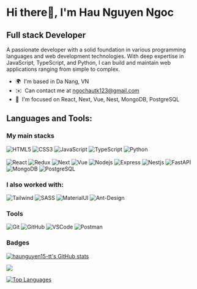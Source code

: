 Hi there👋, I'm Hau Nguyen Ngoc
================================

Full stack Developer
------------------
A passionate developer with a solid foundation in various programming languages and web development technologies. With deep expertise in JavaScript, TypeScript, and Python, I can build and maintain web applications ranging from simple to complex.

* 🌍  I'm based in Da Nang, VN
* ✉️  Can contact me at [ngochautk123@gmail.com](mailto:ngochautk123@gmail.com)    
* 🧠  I'm focused on React, Next, Vue, Nest, MongoDB, PostgreSQL

## Languages and Tools:

### My main stacks
![HTML5](https://img.shields.io/badge/-HTML5-E34F26?style=flat-square&logo=html5&logoColor=white)
![CSS3](https://img.shields.io/badge/-CSS3-1572B6?style=flat-square&logo=css3)
![JavaScript](https://img.shields.io/badge/-JavaScript-yellow?style=flat-square&logo=javascript)
![TypeScript](https://img.shields.io/badge/TypeScript-007ACC?style=flat-square&logo=typescript&logoColor=white)
![Python](https://img.shields.io/badge/Python-14354C?style=flat-square&logo=python&logoColor=white)
<br>
<br>
![React](https://img.shields.io/badge/-ReactJS-blue?style=flat-square&logo=react)
![Redux](https://img.shields.io/badge/Redux-593D88?style=flat-square&logo=redux&logoColor=white)
![Next](https://img.shields.io/badge/Next.js-000000?style=flat-square&logo=nextdotjs&logoColor=white)
![Vue](https://img.shields.io/badge/Vue.js-35495E?style=flat-square&logo=vue.js&logoColor=4FC08D)
![Nodejs](https://img.shields.io/badge/-NodeJS-green?style=flat-square&logo=Node.js)
![Express](https://img.shields.io/badge/-Express-purple?style=flat-square&logo=express)
![Nestjs](https://img.shields.io/badge/Nestjs-E0234E?style=flat-square&logo=nestjs&logoColor=white)
![FastAPI](https://img.shields.io/badge/FastAPI-005571?style=flat-square&logo=fastapi)
![MongoDB](https://img.shields.io/badge/-MongoDB-green?style=flat-square&logo=mongodb)
![PostgreSQL](https://img.shields.io/badge/PostgreSQL-316192?style=flat-square&logo=postgresql&logoColor=white)

### I also worked with:
![Tailwind](https://img.shields.io/badge/Tailwind_CSS-38B2AC?style=flat-square&logo=tailwind-css&logoColor=white)
![SASS](https://img.shields.io/badge/-Sass-CC6699?style=flat-square&logo=sass&logoColor=FFFFFF)
![MaterialUI](https://img.shields.io/badge/Material--UI-0081CB?style=flat-square&logo=material-ui&logoColor=white)
![Ant-Design](https://img.shields.io/badge/-AntDesign-%230170FE?style=flat-square&logo=ant-design&logoColor=white)

### Tools
![Git](https://img.shields.io/badge/-Git-black?style=flat-square&logo=git)
![GitHub](https://img.shields.io/badge/-GitHub-181717?style=flat-square&logo=github)
![VSCode](https://img.shields.io/badge/-VS_Code-007ACC?style=flat-square&logo=visual-studio-code)
![Postman](https://img.shields.io/badge/-Postman-orange?style=flat-square&logo=postman)

### Badges
<a href="http://www.github.com/haunguyen15-tt"><img src="https://github-readme-stats.vercel.app/api?username=haunguyen15-tt&show_icons=true&hide=&count_private=true&title_color=0891b2&text_color=ffffff&icon_color=0891b2&bg_color=1c1917&hide_border=true&show_icons=true" alt="haunguyen15-tt's GitHub stats" /></a>

<a href="http://www.github.com/haunguyen15-tt"><img src="https://github-readme-streak-stats.herokuapp.com/?user=haunguyen15-tt&stroke=ffffff&background=1c1917&ring=0891b2&fire=0891b2&currStreakNum=ffffff&currStreakLabel=0891b2&sideNums=ffffff&sideLabels=ffffff&dates=ffffff&hide_border=true" /></a>



<a href="https://github.com/haunguyen15-tt" align="left"><img src="https://github-readme-stats.vercel.app/api/top-langs/?username=haunguyen15-tt&langs_count=10&title_color=0891b2&text_color=ffffff&icon_color=0891b2&bg_color=1c1917&hide_border=true&locale=en&custom_title=Top%20%Languages" alt="Top Languages" /></a>
